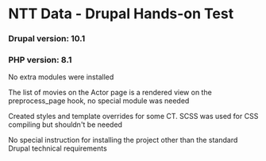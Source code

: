 # NTT Data - Drupal Hands-on Test

### Drupal version: 10.1
### PHP version: 8.1

No extra modules were installed

The list of movies on the Actor page is a rendered view on the preprocess_page hook,
no special module was needed

Created styles and template overrides for some CT. SCSS was used for CSS compiling but
shouldn't be needed

No special instruction for installing the project other than the standard Drupal
technical requirements
